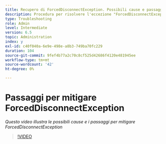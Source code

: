 ```yaml
---
title: Recupero di ForcedDisconnectException. Possibili cause e passaggi per mitigare il problema.
description: Procedura per risolvere l'eccezione "ForcedDisconnectException - Questo membro è stato escluso dal sistema distribuito".
type: Troubleshooting
role: Admin
level: Intermediate
version: 6.5
topic: Administration
index: y
exl-id: c40f040a-6e9e-498e-a8b3-749ba70fc229
duration: 104
source-git-commit: 9fef4b77a2c70c8cf525d42686f4120e481945ee
workflow-type: tm+mt
source-wordcount: '42'
ht-degree: 0%

---
```


# Passaggi per mitigare ForcedDisconnectException

*Questo video illustra le possibili cause e i passaggi per mitigare ForcedDisconnectException*

>[!VIDEO](https://video.tv.adobe.com/v/335483?quality=12&learn=on)
